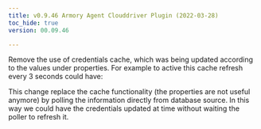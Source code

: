 ```yaml
---
title: v0.9.46 Armory Agent Clouddriver Plugin (2022-03-28)
toc_hide: true
version: 00.09.46

---
```


Remove the use of credentials cache, which was being updated according to the values under  properties.
For example to active this cache refresh every 3 seconds could have:

This change replace the cache functionality (the  properties are not useful anymore) by polling the information directly from database source. In this way we could have the credentials updated at time without waiting the poller to refresh it.
